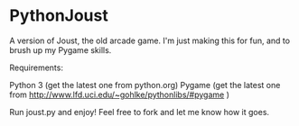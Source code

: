 PythonJoust
===========

A version of Joust, the old arcade game. I'm just making this for fun, and to brush up my Pygame skills.

Requirements:

Python 3 (get the latest one from python.org)
Pygame (get the latest one from http://www.lfd.uci.edu/~gohlke/pythonlibs/#pygame )

Run joust.py and enjoy!
Feel free to fork and let me know how it goes.

